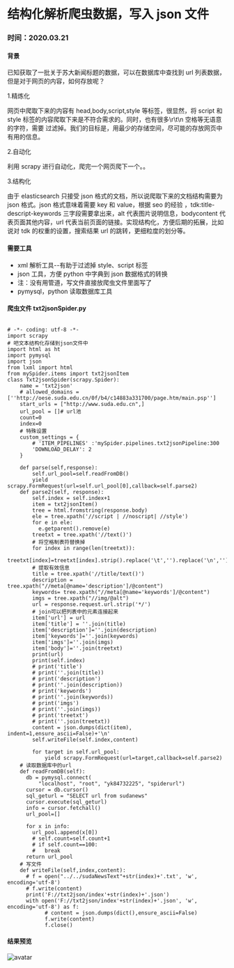 # 结构化解析爬虫数据，写入 json 文件

### 时间：**2020.03.21**

#### 背景

已知获取了一批关于苏大新闻标题的数据，可以在数据库中查找到 url 列表数据，但是对于网页的内容，如何存放呢？

1.精炼化

网页中爬取下来的内容有 head,body,script,style 等标签，很显然，将 script 和 style 标签的内容爬取下来是不符合需求的。同时，也有很多\r\t\n 空格等无语意的字符，需要
过滤掉。我们的目标是，用最少的存储空间，尽可能的存放网页中有用的信息。

2.自动化

利用 scrapy 进行自动化，爬完一个网页爬下一个。。

3.结构化

由于 elasticsearch 只接受 json 格式的文档，所以说爬取下来的文档结构需要为 json 格式。json 格式意味着需要 key 和 value，根据 seo 的经验
，tdk:title-descript-keywords 三字段需要拿出来，alt 代表图片说明信息，bodycontent 代表页面其他内容，url 代表当前页面的链接。实现结构化，方便后期的拓展，比如说对
tdk 的权重的设置，搜索结果 url 的跳转，更细粒度的划分等。

#### 需要工具

- xml 解析工具--有助于过滤掉 style、script 标签
- json 工具，方便 python 中字典到 json 数据格式的转换
- 注：没有用管道，写文件直接放爬虫文件里面写了
- pymysql，python 读取数据库工具

#### 爬虫文件 txt2jsonSpider.py

```

# -*- coding: utf-8 -*-
import scrapy
# 吧文本结构化存储到json文件中
import html as ht
import pymysql
import json
from lxml import html
from mySpider.items import txt2jsonItem
class Txt2jsonSpider(scrapy.Spider):
    name = 'txt2json'
    # allowed_domains = [''http://oese.suda.edu.cn/0f/b4/c14883a331700/page.htm/main.psp'']
    start_urls = ["http://www.suda.edu.cn",]
    url_pool = []# url池
    count=0
    index=0
    # 特殊设置
    custom_settings = {
        # 'ITEM_PIPELINES' :'mySpider.pipelines.txt2jsonPipeline:300
        'DOWNLOAD_DELAY': 2
    }

    def parse(self,response):
        self.url_pool=self.readFromDB()
        yield scrapy.FormRequest(url=self.url_pool[0],callback=self.parse2)
    def parse2(self, response):
        self.index = self.index+1
        item = txt2jsonItem()
        tree = html.fromstring(response.body)
        ele = tree.xpath('//script | //noscript| //style')
        for e in ele:
          e.getparent().remove(e)
        treetxt = tree.xpath('//text()')
        # 将空格制表符替换掉
        for index in range(len(treetxt)):
          treetxt[index]=treetxt[index].strip().replace('\t','').replace('\n','').replace('\r','')
        # 提取有效信息
        title = tree.xpath('//title/text()')
        description = tree.xpath("//meta[@name='description']/@content")
        keywords= tree.xpath("//meta[@name='keywords']/@content")
        imgs = tree.xpath("//img/@alt")
        url = response.request.url.strip('*/')
        # join可以把列表中的元素连接起来
        item['url'] = url
        item['title'] = ''.join(title)
        item['description']=''.join(description)
        item['keywords']=''.join(keywords)
        item['imgs']=''.join(imgs)
        item['body']=''.join(treetxt)
        print(url)
        print(self.index)
        # print('title')
        # print(''.join(title))
        # print('description')
        # print(''.join(description))
        # print('keywords')
        # print(''.join(keywords))
        # print('imgs')
        # print(''.join(imgs))
        # print('treetxt')
        # print(''.join(treetxt))
        content = json.dumps(dict(item), indent=1,ensure_ascii=False)+'\n'
        self.writeFile(self.index,content)

        for target in self.url_pool:
            yield scrapy.FormRequest(url=target,callback=self.parse2)
    # 读取数据库中的url
    def readFromDB(self):
      db = pymysql.connect(
          "localhost", "root", "yk84732225", "spiderurl")
      cursor = db.cursor()
      sql_geturl = "SELECT url from sudanews"
      cursor.execute(sql_geturl)
      info = cursor.fetchall()
      url_pool=[]

      for x in info:
        url_pool.append(x[0])
        # self.count=self.count+1
        # if self.count==100:
        #   break
      return url_pool
    # 写文件
    def writeFile(self,index,content):
      # f = open("../../sudaNewsText"+str(index)+'.txt', 'w', encoding='utf-8')
      # f.write(content)
      print('F://txt2json/index'+str(index)+'.json')
      with open('F://txt2json/index'+str(index)+'.json', 'w', encoding='utf-8') as f:
            # content = json.dumps(dict(),ensure_ascii=False)
            f.write(content)
            f.close()

```

#### 结果预览

![avatar](http://112.124.56.144/assets/techs-images/4/preview.bmp)
